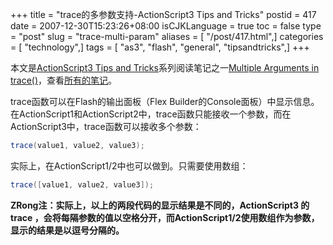 +++
title = "trace的多参数支持-ActionScript3 Tips and Tricks"
postid = 417
date = 2007-12-30T15:23:26+08:00
isCJKLanguage = true
toc = false
type = "post"
slug = "trace-multi-param"
aliases = [ "/post/417.html",]
categories = [ "technology",]
tags = [ "as3", "flash", "general", "tipsandtricks",]
+++


本文是[ActionScript3 Tips and Tricks](http://www.kirupa.com/forum/showthread.php?t=223798)系列阅读笔记之一[Multiple Arguments in trace()](http://www.kirupa.com/forum/showthread.php?p=1907433#post1907433 "Multiple Arguments in trace()")，查看[所有的笔记](https://blog.zengrong.net/tag/tipsandtricks/ "ActionScript 3 tips-and-tricks")。

trace函数可以在Flash的输出面板（Flex Builder的Console面板）中显示信息。在ActionScript1和ActionScript2中，trace函数只能接收一个参数，而在ActionScript3中，trace函数可以接收多个参数：

``` ActionScript
trace(value1, value2, value3);
```

实际上，在ActionScript1/2中也可以做到。只需要使用数组：

``` ActionScript
trace([value1, value2, value3]);
```

**ZRong注：实际上，以上的两段代码的显示结果是不同的，ActionScript3 的 trace ，会将每隔参数的值以空格分开，而ActionScript1/2使用数组作为参数，显示的结果是以逗号分隔的。**

